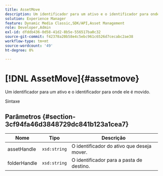 ```yaml
---
title: AssetMove
description: Um identificador para um ativo e o identificador para onde ele é movido.
solution: Experience Manager
feature: Dynamic Media Classic,SDK/API,Asset Management
role: Developer,Admin
exl-id: dfddb436-0d58-41d2-8b5e-556517ba0c32
source-git-commit: f42378a20b58e4c5ebc961c6526d7cecabc2ae38
workflow-type: tm+mt
source-wordcount: '49'
ht-degree: 0%

---
```


# [!DNL AssetMove]{#assetmove}

Um identificador para um ativo e o identificador para onde ele é movido.

Sintaxe

## Parâmetros {#section-3cf94fa46d3848729dc841b123a1cea7}

| Nome | Tipo | Descrição |
|---|---|---|
| assetHandle | `xsd:string` | O identificador do ativo que deseja mover. |
| folderHandle | `xsd:string` | O identificador para a pasta de destino. |
